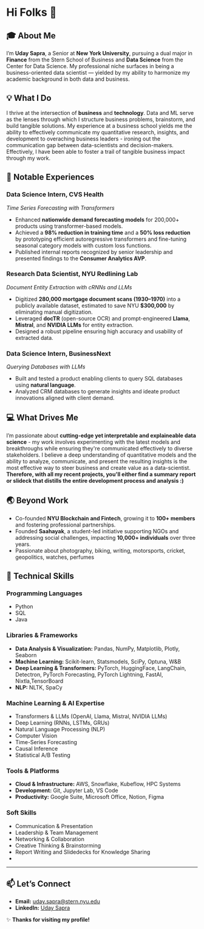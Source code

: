 # Hi Folks 👋  

## 🎓 About Me  
I’m **Uday Sapra**, a Senior at **New York University**, pursuing a dual major in **Finance** from the Stern School of Business and **Data Science** from the Center for Data Science. My professional niche surfaces in being a business-oriented data scientist — yielded by my ability to harmonize my academic background in both data and business. 


## 💡 What I Do  
I thrive at the intersection of **business** and **technology**. Data and ML serve as the lenses through which I structure business problems, brainstorm, and build tangible solutions. My experience at a business school yields me the ability to effectively communicate my quantitative research, insights, and development to overaching business leaders - ironing out the communication gap between data-scientists and decision-makers. Effectively, I have been able to foster a trail of tangible business impact through my work. 


## 🌟 Notable Experiences  

### **Data Science Intern, CVS Health**  
*Time Series Forecasting with Transformers*  
- Enhanced **nationwide demand forecasting models** for 200,000+ products using transformer-based models.  
- Achieved a **98% reduction in training time** and a **50% loss reduction** by prototyping efficient autoregressive transformers and fine-tuning seasonal category models with custom loss functions.  
- Published internal reports recognized by senior leadership and presented findings to the **Consumer Analytics AVP**.  

### **Research Data Scientist, NYU Redlining Lab**  
*Document Entity Extraction with cRNNs and LLMs*  
- Digitized **280,000 mortgage document scans (1930–1970)** into a publicly available dataset, estimated to save NYU **$300,000** by eliminating manual digitization.  
- Leveraged **docTR** (open-source OCR) and prompt-engineered **Llama**, **Mistral**, and **NVIDIA LLMs** for entity extraction.  
- Designed a robust pipeline ensuring high accuracy and usability of extracted data.  

### **Data Science Intern, BusinessNext**  
*Querying Databases with LLMs*  
- Built and tested a product enabling clients to query SQL databases using **natural language**.  
- Analyzed CRM databases to generate insights and ideate product innovations aligned with client demand.  


## 💻 What Drives Me  
I’m passionate about **cutting-edge yet interpretable and explaineable data science** - my work involves experimenting with the latest models and breakthroughs while ensuring they're communicated effectively to diverse stakeholders. I believe a deep understanding of quantitative models and the ability to analyze, communicate, and present the resulting insights is the most effective way to steer business and create value as a data-scientist. **Therefore, with all my recent projects, you'll either find a summary report or slideck that distills the entire development process and analysis :)**


## 🌏 Beyond Work  
- Co-founded **NYU Blockchain and Fintech**, growing it to **100+ members** and fostering professional partnerships.  
- Founded **Saahayak**, a student-led initiative supporting NGOs and addressing social challenges, impacting **10,000+ individuals** over three years.
- Passionate about photography, biking, writing, motorsports, cricket, geopolitics, watches, perfumes


## 🔧 Technical Skills  
### Programming Languages  
- Python  
- SQL  
- Java  

### Libraries & Frameworks  
- **Data Analysis & Visualization:** Pandas, NumPy, Matplotlib, Plotly, Seaborn  
- **Machine Learning:** Scikit-learn, Statsmodels, SciPy, Optuna, W&B
- **Deep Learning & Transformers:** PyTorch, HuggingFace, LangChain, Detectron, PyTorch Forecasting, PyTorch Lightning, FastAI, Nixtla,TensorBoard 
- **NLP:** NLTK, SpaCy  

### Machine Learning & AI Expertise  
- Transformers & LLMs (OpenAI, Llama, Mistral, NVIDIA LLMs)  
- Deep Learning (RNNs, LSTMs, GRUs)  
- Natural Language Processing (NLP)  
- Computer Vision  
- Time-Series Forecasting  
- Causal Inference  
- Statistical A/B Testing  

### Tools & Platforms  
- **Cloud & Infrastructure:** AWS, Snowflake, Kubeflow, HPC Systems  
- **Development:** Git, Jupyter Lab, VS Code  
- **Productivity:** Google Suite, Microsoft Office, Notion, Figma  

### Soft Skills  
- Communication & Presentation
- Leadership & Team Management
- Networking & Collaboration
- Creative Thinking & Brainstorming 
- Report Writing and Slidedecks for Knowledge Sharing
- 

---

## 📫 Let’s Connect  
- **Email:** uday.sapra@stern.nyu.edu  
- **LinkedIn:** [Uday Sapra](https://www.linkedin.com/in/uday-sapra/)  

✨ **Thanks for visiting my profile!**  
